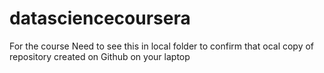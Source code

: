 # datasciencecoursera
For the course
Need to see this in local folder to confirm that ocal copy of repository created on Github on your laptop
